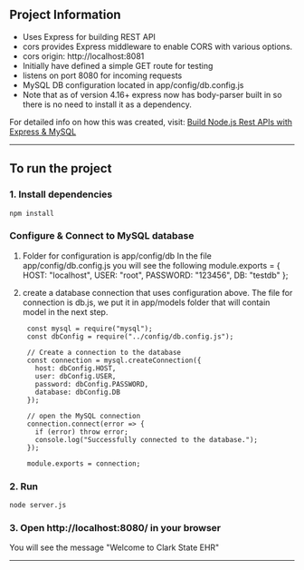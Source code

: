 ## Project Information

* Uses Express for building REST API
* cors provides Express middleware to enable CORS with various options.
* cors origin: http://localhost:8081
* Initially have defined a simple GET route for testing
* listens on port 8080 for incoming requests
* MySQL DB configuration located in app/config/db.config.js
* Note that as of version 4.16+ express now has body-parser built in so there is no need to install it as a dependency.

For detailed info on how this was created, visit: [Build Node.js Rest APIs with Express & MySQL](https://www.bezkoder.com/node-js-rest-api-express-mysql/)

---
## To run the project

### 1. Install dependencies
```
npm install
```

### Configure & Connect to MySQL database
1. Folder for configuration is app/config/db
In the file app/config/db.config.js you will see the following
        module.exports = {
		 HOST: "localhost",
         USER: "root",
         PASSWORD: "123456",
         DB: "testdb"
        };


2. create a database connection that uses configuration above.
The file for connection is db.js, we put it in app/models folder that will contain model in the next step.

		const mysql = require("mysql");
		const dbConfig = require("../config/db.config.js");

        // Create a connection to the database
        const connection = mysql.createConnection({
          host: dbConfig.HOST,
          user: dbConfig.USER,
          password: dbConfig.PASSWORD,
          database: dbConfig.DB
        });
        
        // open the MySQL connection
        connection.connect(error => {
          if (error) throw error;
          console.log("Successfully connected to the database.");
        });
        
        module.exports = connection;
      

### 2. Run
```
node server.js
```

### 3. Open http://localhost:8080/ in your browser
You will see the message "Welcome to Clark State EHR"

---